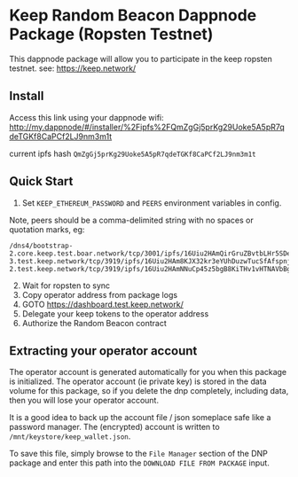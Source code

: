 # Keep Random Beacon Dappnode Package (Ropsten Testnet)
This dappnode package will allow you to participate in the keep ropsten testnet.
see: https://keep.network/

## Install
Access this link using your dappnode wifi:
http://my.dappnode/#/installer/%2Fipfs%2FQmZgGj5prKg29Uoke5A5pR7qdeTGKf8CaPCf2LJ9nm3m1t

current ipfs hash `QmZgGj5prKg29Uoke5A5pR7qdeTGKf8CaPCf2LJ9nm3m1t`

## Quick Start
1. Set `KEEP_ETHEREUM_PASSWORD` and `PEERS` environment variables in config.

Note, peers should be a comma-delimited string with no spaces or quotation marks, eg:
```
/dns4/bootstrap-2.core.keep.test.boar.network/tcp/3001/ipfs/16Uiu2HAmQirGruZBvtbLHr5SDebsYGcq6Djw7ijF3gnkqsdQs3wK,/dns4/bootstrap-3.test.keep.network/tcp/3919/ipfs/16Uiu2HAm8KJX32kr3eYUhDuzwTucSfAfspnjnXNf9veVhB12t6Vf,/dns4/bootstrap-2.test.keep.network/tcp/3919/ipfs/16Uiu2HAmNNuCp45z5bgB8KiTHv1vHTNAVbBgxxtTFGAndageo9Dp
```
2. Wait for ropsten to sync
3. Copy operator address from package logs
4. GOTO https://dashboard.test.keep.network/
5. Delegate your keep tokens to the operator address
6. Authorize the Random Beacon contract

## Extracting your operator account
The operator account is generated automatically for you when this package is initialized.
The operator account (ie private key) is stored in the data volume for this package,
so if you delete the dnp completely, including data, then you will lose your operator account.

It is a good idea to back up the account file / json someplace safe like a password manager.
The (encrypted) account is written to `/mnt/keystore/keep_wallet.json`.

To save this file, simply browse to the `File Manager` section of the DNP package and enter
this path into the `DOWNLOAD FILE FROM PACKAGE` input.
